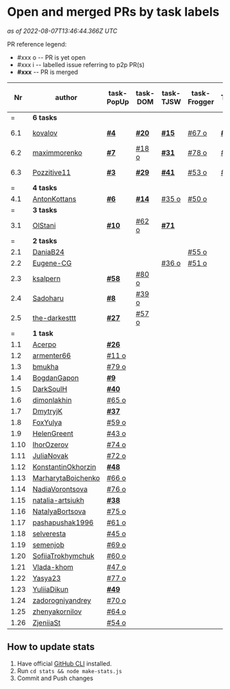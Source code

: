 # Open and merged PRs by task labels

_as of 2022-08-07T13:46:44.366Z UTC_

PR reference legend:
 - #xxx o -- PR is yet open 
 - #xxx i -- labelled issue referring to p2p PR(s)
 - **#xxx** -- PR is merged

| Nr | author | task-PopUp | task-DOM | task-TJSW | task-Frogger | task-TJSW-OOP | task-MPG | task-Friends |
| --- | --- | --- | --- | --- | --- | --- | --- | --- |
| = | **6 tasks** |     |     |     |     |     |     |     |
| 6.1 | [kovalov](https://github.com/kottans/frontend-2022-homeworks/pulls?q=is%3Apr+author%3Akovalov) | [**#4**](https://github.com/kottans/frontend-2022-homeworks/pull/4) | [**#20**](https://github.com/kottans/frontend-2022-homeworks/pull/20) | [**#15**](https://github.com/kottans/frontend-2022-homeworks/pull/15) | [#67 o](https://github.com/kottans/frontend-2022-homeworks/pull/67) | [**#46**](https://github.com/kottans/frontend-2022-homeworks/pull/46) | [#42 o](https://github.com/kottans/frontend-2022-homeworks/pull/42) |   |
| 6.2 | [maximmorenko](https://github.com/kottans/frontend-2022-homeworks/pulls?q=is%3Apr+author%3Amaximmorenko) | [**#7**](https://github.com/kottans/frontend-2022-homeworks/pull/7) | [#18 o](https://github.com/kottans/frontend-2022-homeworks/pull/18) | [**#31**](https://github.com/kottans/frontend-2022-homeworks/pull/31) | [#78 o](https://github.com/kottans/frontend-2022-homeworks/pull/78) | [#30 o](https://github.com/kottans/frontend-2022-homeworks/pull/30) | [#52 o](https://github.com/kottans/frontend-2022-homeworks/pull/52) |   |
| 6.3 | [Pozzitive11](https://github.com/kottans/frontend-2022-homeworks/pulls?q=is%3Apr+author%3APozzitive11) | [**#3**](https://github.com/kottans/frontend-2022-homeworks/pull/3) | [**#29**](https://github.com/kottans/frontend-2022-homeworks/pull/29) | [**#41**](https://github.com/kottans/frontend-2022-homeworks/pull/41) | [#53 o](https://github.com/kottans/frontend-2022-homeworks/pull/53) | [#63 o](https://github.com/kottans/frontend-2022-homeworks/pull/63) | [#73 o](https://github.com/kottans/frontend-2022-homeworks/pull/73) |   |
| = | **4 tasks** |     |     |     |     |     |     |     |
| 4.1 | [AntonKottans](https://github.com/kottans/frontend-2022-homeworks/pulls?q=is%3Apr+author%3AAntonKottans) | [**#6**](https://github.com/kottans/frontend-2022-homeworks/pull/6) | [**#14**](https://github.com/kottans/frontend-2022-homeworks/pull/14) | [#35 o](https://github.com/kottans/frontend-2022-homeworks/pull/35) | [#50 o](https://github.com/kottans/frontend-2022-homeworks/pull/50) |   |   |   |
| = | **3 tasks** |     |     |     |     |     |     |     |
| 3.1 | [OlStani](https://github.com/kottans/frontend-2022-homeworks/pulls?q=is%3Apr+author%3AOlStani) | [**#10**](https://github.com/kottans/frontend-2022-homeworks/pull/10) | [#62 o](https://github.com/kottans/frontend-2022-homeworks/pull/62) | [**#71**](https://github.com/kottans/frontend-2022-homeworks/pull/71) |   |   |   |   |
| = | **2 tasks** |     |     |     |     |     |     |     |
| 2.1 | [DaniaB24](https://github.com/kottans/frontend-2022-homeworks/pulls?q=is%3Apr+author%3ADaniaB24) |   |   |   | [#55 o](https://github.com/kottans/frontend-2022-homeworks/pull/55) |   |   | [#56 o](https://github.com/kottans/frontend-2022-homeworks/pull/56) |
| 2.2 | [Eugene-CG](https://github.com/kottans/frontend-2022-homeworks/pulls?q=is%3Apr+author%3AEugene-CG) |   |   | [#36 o](https://github.com/kottans/frontend-2022-homeworks/pull/36) | [#51 o](https://github.com/kottans/frontend-2022-homeworks/pull/51) |   |   |   |
| 2.3 | [ksalpern](https://github.com/kottans/frontend-2022-homeworks/pulls?q=is%3Apr+author%3Aksalpern) | [**#58**](https://github.com/kottans/frontend-2022-homeworks/pull/58) | [#80 o](https://github.com/kottans/frontend-2022-homeworks/pull/80) |   |   |   |   |   |
| 2.4 | [Sadoharu](https://github.com/kottans/frontend-2022-homeworks/pulls?q=is%3Apr+author%3ASadoharu) | [**#8**](https://github.com/kottans/frontend-2022-homeworks/pull/8) | [#39 o](https://github.com/kottans/frontend-2022-homeworks/pull/39) |   |   |   |   |   |
| 2.5 | [the-darkesttt](https://github.com/kottans/frontend-2022-homeworks/pulls?q=is%3Apr+author%3Athe-darkesttt) | [**#27**](https://github.com/kottans/frontend-2022-homeworks/pull/27) | [#57 o](https://github.com/kottans/frontend-2022-homeworks/pull/57) |   |   |   |   |   |
| = | **1 task** |     |     |     |     |     |     |     |
| 1.1 | [Acerpo](https://github.com/kottans/frontend-2022-homeworks/pulls?q=is%3Apr+author%3AAcerpo) | [**#26**](https://github.com/kottans/frontend-2022-homeworks/pull/26) |   |   |   |   |   |   |
| 1.2 | [armenter66](https://github.com/kottans/frontend-2022-homeworks/pulls?q=is%3Apr+author%3Aarmenter66) | [#11 o](https://github.com/kottans/frontend-2022-homeworks/pull/11) |   |   |   |   |   |   |
| 1.3 | [bmukha](https://github.com/kottans/frontend-2022-homeworks/pulls?q=is%3Apr+author%3Abmukha) | [#79 o](https://github.com/kottans/frontend-2022-homeworks/pull/79) |   |   |   |   |   |   |
| 1.4 | [BogdanGapon](https://github.com/kottans/frontend-2022-homeworks/pulls?q=is%3Apr+author%3ABogdanGapon) | [**#9**](https://github.com/kottans/frontend-2022-homeworks/pull/9) |   |   |   |   |   |   |
| 1.5 | [DarkSoulH](https://github.com/kottans/frontend-2022-homeworks/pulls?q=is%3Apr+author%3ADarkSoulH) | [**#40**](https://github.com/kottans/frontend-2022-homeworks/pull/40) |   |   |   |   |   |   |
| 1.6 | [dimonlakhin](https://github.com/kottans/frontend-2022-homeworks/pulls?q=is%3Apr+author%3Adimonlakhin) | [#65 o](https://github.com/kottans/frontend-2022-homeworks/pull/65) |   |   |   |   |   |   |
| 1.7 | [DmytryjK](https://github.com/kottans/frontend-2022-homeworks/pulls?q=is%3Apr+author%3ADmytryjK) | [**#37**](https://github.com/kottans/frontend-2022-homeworks/pull/37) |   |   |   |   |   |   |
| 1.8 | [FoxYulya](https://github.com/kottans/frontend-2022-homeworks/pulls?q=is%3Apr+author%3AFoxYulya) | [#59 o](https://github.com/kottans/frontend-2022-homeworks/pull/59) |   |   |   |   |   |   |
| 1.9 | [HelenGreent](https://github.com/kottans/frontend-2022-homeworks/pulls?q=is%3Apr+author%3AHelenGreent) | [#43 o](https://github.com/kottans/frontend-2022-homeworks/pull/43) |   |   |   |   |   |   |
| 1.10 | [IhorOzerov](https://github.com/kottans/frontend-2022-homeworks/pulls?q=is%3Apr+author%3AIhorOzerov) | [#74 o](https://github.com/kottans/frontend-2022-homeworks/pull/74) |   |   |   |   |   |   |
| 1.11 | [JuliaNovak](https://github.com/kottans/frontend-2022-homeworks/pulls?q=is%3Apr+author%3AJuliaNovak) | [#72 o](https://github.com/kottans/frontend-2022-homeworks/pull/72) |   |   |   |   |   |   |
| 1.12 | [KonstantinOkhorzin](https://github.com/kottans/frontend-2022-homeworks/pulls?q=is%3Apr+author%3AKonstantinOkhorzin) | [**#48**](https://github.com/kottans/frontend-2022-homeworks/pull/48) |   |   |   |   |   |   |
| 1.13 | [MarharytaBoichenko](https://github.com/kottans/frontend-2022-homeworks/pulls?q=is%3Apr+author%3AMarharytaBoichenko) | [#66 o](https://github.com/kottans/frontend-2022-homeworks/pull/66) |   |   |   |   |   |   |
| 1.14 | [NadiaVorontsova](https://github.com/kottans/frontend-2022-homeworks/pulls?q=is%3Apr+author%3ANadiaVorontsova) | [#76 o](https://github.com/kottans/frontend-2022-homeworks/pull/76) |   |   |   |   |   |   |
| 1.15 | [natalia-artsiukh](https://github.com/kottans/frontend-2022-homeworks/pulls?q=is%3Apr+author%3Anatalia-artsiukh) | [**#38**](https://github.com/kottans/frontend-2022-homeworks/pull/38) |   |   |   |   |   |   |
| 1.16 | [NatalyaBortsova](https://github.com/kottans/frontend-2022-homeworks/pulls?q=is%3Apr+author%3ANatalyaBortsova) | [#75 o](https://github.com/kottans/frontend-2022-homeworks/pull/75) |   |   |   |   |   |   |
| 1.17 | [pashapushak1996](https://github.com/kottans/frontend-2022-homeworks/pulls?q=is%3Apr+author%3Apashapushak1996) | [#61 o](https://github.com/kottans/frontend-2022-homeworks/pull/61) |   |   |   |   |   |   |
| 1.18 | [selveresta](https://github.com/kottans/frontend-2022-homeworks/pulls?q=is%3Apr+author%3Aselveresta) | [#45 o](https://github.com/kottans/frontend-2022-homeworks/pull/45) |   |   |   |   |   |   |
| 1.19 | [semenjob](https://github.com/kottans/frontend-2022-homeworks/pulls?q=is%3Apr+author%3Asemenjob) | [#69 o](https://github.com/kottans/frontend-2022-homeworks/pull/69) |   |   |   |   |   |   |
| 1.20 | [SofiiaTrokhymchuk](https://github.com/kottans/frontend-2022-homeworks/pulls?q=is%3Apr+author%3ASofiiaTrokhymchuk) | [#60 o](https://github.com/kottans/frontend-2022-homeworks/pull/60) |   |   |   |   |   |   |
| 1.21 | [Vlada-khom](https://github.com/kottans/frontend-2022-homeworks/pulls?q=is%3Apr+author%3AVlada-khom) | [#47 o](https://github.com/kottans/frontend-2022-homeworks/pull/47) |   |   |   |   |   |   |
| 1.22 | [Yasya23](https://github.com/kottans/frontend-2022-homeworks/pulls?q=is%3Apr+author%3AYasya23) | [#77 o](https://github.com/kottans/frontend-2022-homeworks/pull/77) |   |   |   |   |   |   |
| 1.23 | [YuliiaDikun](https://github.com/kottans/frontend-2022-homeworks/pulls?q=is%3Apr+author%3AYuliiaDikun) | [**#49**](https://github.com/kottans/frontend-2022-homeworks/pull/49) |   |   |   |   |   |   |
| 1.24 | [zadorogniyandrey](https://github.com/kottans/frontend-2022-homeworks/pulls?q=is%3Apr+author%3Azadorogniyandrey) | [#70 o](https://github.com/kottans/frontend-2022-homeworks/pull/70) |   |   |   |   |   |   |
| 1.25 | [zhenyakornilov](https://github.com/kottans/frontend-2022-homeworks/pulls?q=is%3Apr+author%3Azhenyakornilov) | [#64 o](https://github.com/kottans/frontend-2022-homeworks/pull/64) |   |   |   |   |   |   |
| 1.26 | [ZjeniiaSt](https://github.com/kottans/frontend-2022-homeworks/pulls?q=is%3Apr+author%3AZjeniiaSt) | [#54 o](https://github.com/kottans/frontend-2022-homeworks/pull/54) |   |   |   |   |   |   |

## How to update stats

1. Have official [GitHub CLI](https://cli.github.com/) installed.
1. Run `cd stats && node make-stats.js`
1. Commit and Push changes
